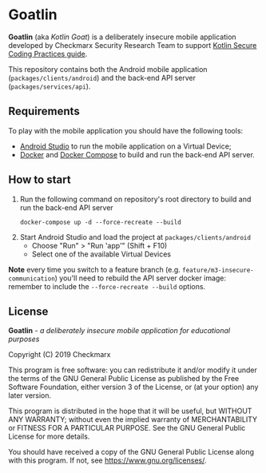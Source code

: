 Goatlin
=======

**Goatlin** (aka _Kotlin Goat_) is a deliberately insecure mobile application
developed by Checkmarx Security Research Team to support [Kotlin Secure Coding
Practices guide][1].

This repository contains both the Android mobile application
(`packages/clients/android`) and the back-end API server 
(`packages/services/api`).

## Requirements

To play with the mobile application you should have the following tools:

* [Android Studio][2] to run the mobile application on a Virtual Device;
* [Docker][3] and [Docker Compose][4] to build and run the back-end API server.  

## How to start

1. Run the following command on repository's root directory to build and run the
   back-end API server
   ```
   docker-compose up -d --force-recreate --build
   ```
2. Start Android Studio and load the project at `packages/clients/android`
   * Choose "Run" > "Run 'app'" (Shift + F10)
   * Select one of the available Virtual Devices

**Note** every time you switch to a feature branch (e.g.
`feature/m3-insecure-communication`) you'll need to rebuild the API server
docker image: remember to include the `--force-recreate --build` options.

## License

**Goatlin** - _a deliberately insecure mobile application for educational
purposes_

Copyright (C) 2019  Checkmarx

This program is free software: you can redistribute it and/or modify it under
the terms of the GNU General Public License as published by the Free Software
Foundation, either version 3 of the License, or (at your option) any later
version.

This program is distributed in the hope that it will be useful, but WITHOUT ANY
WARRANTY; without even the implied warranty of MERCHANTABILITY or FITNESS FOR A
PARTICULAR PURPOSE. See the GNU General Public License for more details.

You should have received a copy of the GNU General Public License along with
this program. If not, see https://www.gnu.org/licenses/.

[1]: https://github.com/Checkmarx/Kotlin-SCP
[2]: https://developer.android.com/studio/
[3]: https://www.docker.com/
[4]: https://docs.docker.com/compose/install/
